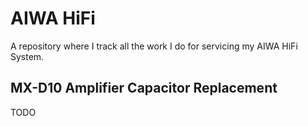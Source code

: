 # AIWA HiFi

A repository where I track all the work I do for servicing my AIWA HiFi System.

## MX-D10 Amplifier Capacitor Replacement

TODO
